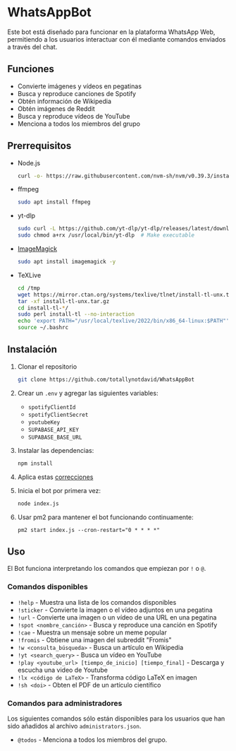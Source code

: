 # WhatsAppBot

Este bot está diseñado para funcionar en la plataforma WhatsApp Web, permitiendo a los usuarios interactuar con él mediante comandos enviados a través del chat.

## Funciones

- Convierte imágenes y vídeos en pegatinas
- Busca y reproduce canciones de Spotify
- Obtén información de Wikipedia
- Obtén imágenes de Reddit
- Busca y reproduce vídeos de YouTube
- Menciona a todos los miembros del grupo

## Prerrequisitos

- Node.js

	```bash
	curl -o- https://raw.githubusercontent.com/nvm-sh/nvm/v0.39.3/install.sh | bash
	```

- ffmpeg

	```bash
	sudo apt install ffmpeg
	```

- yt-dlp

	```bash
	sudo curl -L https://github.com/yt-dlp/yt-dlp/releases/latest/download/yt-dlp -o /usr/local/bin/yt-dlp
	sudo chmod a+rx /usr/local/bin/yt-dlp  # Make executable
	```

- [ImageMagick](https://stackoverflow.com/questions/52998331/imagemagick-security-policy-pdf-blocking-conversion)

	```bash
	sudo apt install imagemagick -y
	```

- TeXLive 

	```bash
	cd /tmp
	wget https://mirror.ctan.org/systems/texlive/tlnet/install-tl-unx.tar.gz
	tar -xf install-tl-unx.tar.gz
	cd install-tl-*/
	sudo perl install-tl --no-interaction
	echo 'export PATH="/usr/local/texlive/2022/bin/x86_64-linux:$PATH"' >> ~/.bashrc
	source ~/.bashrc
	```

## Instalación

1. Clonar el repositorio

   ```bash
   git clone https://github.com/totallynotdavid/WhatsAppBot
   ```

2. Crear un `.env` y agregar las siguientes variables:

	- `spotifyClientId`
	- `spotifyClientSecret`
	- `youtubeKey`
	- `SUPABASE_API_KEY`
	- `SUPABASE_BASE_URL`

3. Instalar las dependencias:

	```bash
	npm install
	```

4. Aplica estas [correcciones](https://github.com/pedroslopez/whatsapp-web.js/issues/2066#issuecomment-1470534717)
5. Inicia el bot por primera vez:

	```bash
	node index.js
	```

6. Usar pm2 para mantener el bot funcionando continuamente:
	 ```
	 pm2 start index.js --cron-restart="0 * * * *"
	 ```

## Uso

El Bot funciona interpretando los comandos que empiezan por `!` o `@`.

### Comandos disponibles

- `!help` - Muestra una lista de los comandos disponibles
- `!sticker` - Convierte la imagen o el vídeo adjuntos en una pegatina
- `!url` - Convierte una imagen o un vídeo de una URL en una pegatina
- `!spot <nombre_canción>` - Busca y reproduce una canción en Spotify
- `!cae` - Muestra un mensaje sobre un meme popular
- `!fromis` - Obtiene una imagen del subreddit "Fromis"
- `!w <consulta_búsqueda>` - Busca un artículo en Wikipedia
- `!yt <search_query>` - Busca un vídeo en YouTube
- `!play <youtube_url> [tiempo_de_inicio] [tiempo_final]` - Descarga y escucha una video de Youtube
- `!lx <código de LaTeX>` - Transforma código LaTeX en imagen
- `!sh <doi>` - Obten el PDF de un artículo científico

### Comandos para administradores

Los siguientes comandos sólo están disponibles para los usuarios que han sido añadidos al archivo `administrators.json`.

- `@todos` - Menciona a todos los miembros del grupo.
